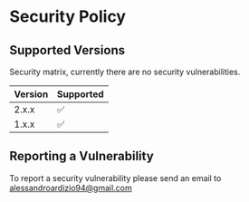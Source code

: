 # Security Policy

## Supported Versions

Security matrix, currently there are no security vulnerabilities.

| Version | Supported          |
| ------- | ------------------ |
| 2.x.x   | :white_check_mark: |
| 1.x.x   | :white_check_mark: |

## Reporting a Vulnerability

To report a security vulnerability please send an email to alessandroardizio94@gmail.com
